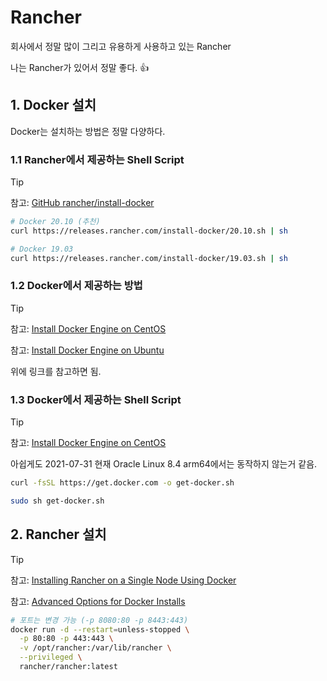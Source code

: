 # Rancher

회사에서 정말 많이 그리고 유용하게 사용하고 있는 Rancher

나는 Rancher가 있어서 정말 좋다. 👍

## 1. Docker 설치

Docker는 설치하는 방법은 정말 다양하다.

### 1.1 Rancher에서 제공하는 Shell Script

> [!TIP]
> 참고: [GitHub rancher/install-docker](https://github.com/rancher/install-docker)

```bash
# Docker 20.10 (추천)
curl https://releases.rancher.com/install-docker/20.10.sh | sh
```

```bash
# Docker 19.03
curl https://releases.rancher.com/install-docker/19.03.sh | sh
```

### 1.2 Docker에서 제공하는 방법

> [!TIP]
> 참고: [Install Docker Engine on CentOS](https://docs.docker.com/engine/install/centos/)
>
> 참고: [Install Docker Engine on Ubuntu](https://docs.docker.com/engine/install/ubuntu/)

위에 링크를 참고하면 됨.

### 1.3 Docker에서 제공하는 Shell Script

> [!TIP]
> 참고: [Install Docker Engine on CentOS](https://docs.docker.com/engine/install/centos/)
>
> 아쉽게도 2021-07-31 현재 Oracle Linux 8.4 arm64에서는 동작하지 않는거 같음.

```bash
curl -fsSL https://get.docker.com -o get-docker.sh
```

```bash
sudo sh get-docker.sh
```

## 2. Rancher 설치

> [!TIP]
> 참고: [Installing Rancher on a Single Node Using Docker](https://rancher.com/docs/rancher/v2.5/en/installation/other-installation-methods/single-node-docker/)
>
> 참고: [Advanced Options for Docker Installs](https://rancher.com/docs/rancher/v2.5/en/installation/other-installation-methods/single-node-docker/advanced/)

```bash
# 포트는 변경 가능 (-p 8080:80 -p 8443:443)
docker run -d --restart=unless-stopped \
  -p 80:80 -p 443:443 \
  -v /opt/rancher:/var/lib/rancher \
  --privileged \
  rancher/rancher:latest
```
